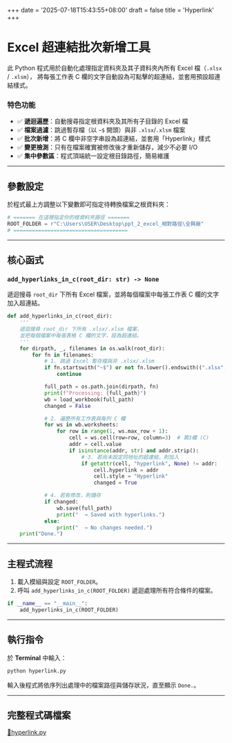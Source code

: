 +++
date = '2025-07-18T15:43:55+08:00'
draft = false
title = 'Hyperlink'
+++
# Excel 超連結批次新增工具
<!--more-->

此 Python 程式用於自動化處理指定資料夾及其子資料夾內所有 Excel 檔（`.xlsx` / `.xlsm`），
將每張工作表 C 欄的文字自動設為可點擊的超連結，並套用預設超連結樣式。

### 特色功能

- ✅ **遞迴遍歷**：自動搜尋指定根資料夾及其所有子目錄的 Excel 檔  
- ✅ **檔案過濾**：跳過暫存檔（以 `~$` 開頭）與非 `.xlsx`/`.xlsm` 檔案  
- ✅ **批次新增**：將 C 欄中非空字串設為超連結，並套用「Hyperlink」樣式  
- ✅ **變更檢測**：只有在檔案確實被修改後才重新儲存，減少不必要 I/O  
- ✅ **集中參數區**：程式頂端統一設定根目錄路徑，簡易維護  

---

## 參數設定

於程式最上方調整以下變數即可指定待轉換檔案之根資料夾：

```python
# ======= 在這裡指定你的根資料夾路徑 =======
ROOT_FOLDER = r"C:\Users\USER\Desktop\ppt_2_excel_相對路徑\全興廠"
# =====================================
```

---

## 核心函式

### `add_hyperlinks_in_c(root_dir: str) -> None`
遞迴搜尋 `root_dir` 下所有 Excel 檔案，並將每個檔案中每張工作表 C 欄的文字加入超連結。

```python
def add_hyperlinks_in_c(root_dir):
    '''
    遞迴搜尋 root_dir 下所有 .xlsx/.xlsm 檔案，
    並把每個檔案中每張表格 C 欄的文字，設為超連結。
    '''
    for dirpath, _, filenames in os.walk(root_dir):
        for fn in filenames:
            # 1. 跳過 Excel 暫存檔與非 .xlsx/.xlsm
            if fn.startswith("~$") or not fn.lower().endswith((".xlsx", ".xlsm")):
                continue

            full_path = os.path.join(dirpath, fn)
            print(f"Processing: {full_path}")
            wb = load_workbook(full_path)
            changed = False

            # 2. 遍歷所有工作表與每列 C 欄
            for ws in wb.worksheets:
                for row in range(1, ws.max_row + 1):
                    cell = ws.cell(row=row, column=3)  # 第3欄 (C)
                    addr = cell.value
                    if isinstance(addr, str) and addr.strip():
                        # 3. 若尚未設定同地址的超連結，則加入
                        if getattr(cell, "hyperlink", None) != addr:
                            cell.hyperlink = addr
                            cell.style = "Hyperlink"
                            changed = True

            # 4. 若有修改，則儲存
            if changed:
                wb.save(full_path)
                print("  → Saved with hyperlinks.")
            else:
                print("  → No changes needed.")
    print("Done.")
```

---

## 主程式流程

1. 載入模組與設定 `ROOT_FOLDER`。  
2. 呼叫 `add_hyperlinks_in_c(ROOT_FOLDER)` 遞迴處理所有符合條件的檔案。  

```python
if __name__ == "__main__":
    add_hyperlinks_in_c(ROOT_FOLDER)
```

---

## 執行指令

於 **Terminal** 中輸入：

```bash
python hyperlink.py
```

輸入後程式將依序列出處理中的檔案路徑與儲存狀況，直至顯示 `Done.`。

---

## 完整程式碼檔案

[🔗hyperlink.py](https://github.com/Bgb941207/work-log/blob/master/static/hyperlink.py)
